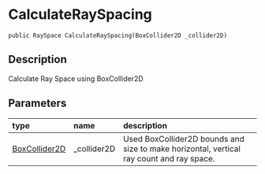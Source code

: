 # CalculateRaySpacing

`public RaySpace CalculateRaySpacing(BoxCollider2D _collider2D)`

## Description

Calculate Ray Space using BoxCollider2D

## Parameters

| type | name | description |
| :--- | :--- | :--- |
| [BoxCollider2D](https://docs.unity3d.com/ScriptReference/BoxCollider2D.html) | \_collider2D | Used BoxCollider2D bounds and size to make horizontal, vertical ray count and ray space. |

